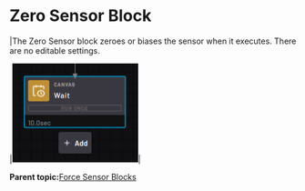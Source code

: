# Zero Sensor Block

|The Zero Sensor block zeroes or biases the sensor when it executes. There are no editable settings.

|![](../Images/TaskCanvasBlockGlossary/Canvas-Block-Wait.png)|

**Parent topic:**[Force Sensor Blocks](../TaskCanvasBlockGlossary/Device-ForceSensor.md)

